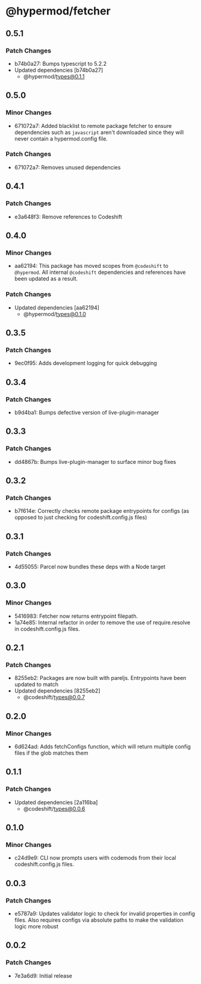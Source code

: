# @hypermod/fetcher

## 0.5.1

### Patch Changes

- b74b0a27: Bumps typescript to 5.2.2
- Updated dependencies [b74b0a27]
  - @hypermod/types@0.1.1

## 0.5.0

### Minor Changes

- 671072a7: Added blacklist to remote package fetcher to ensure dependencies such as `javascript` aren't downloaded since they will never contain a hypermod.config file.

### Patch Changes

- 671072a7: Removes unused dependencies

## 0.4.1

### Patch Changes

- e3a648f3: Remove references to Codeshift

## 0.4.0

### Minor Changes

- aa62194: This package has moved scopes from `@codeshift` to `@hypermod`. All internal `@codeshift` dependencies and references have been updated as a result.

### Patch Changes

- Updated dependencies [aa62194]
  - @hypermod/types@0.1.0

## 0.3.5

### Patch Changes

- 9ec0f95: Adds development logging for quick debugging

## 0.3.4

### Patch Changes

- b9d4ba1: Bumps defective version of live-plugin-manager

## 0.3.3

### Patch Changes

- dd4867b: Bumps live-plugin-manager to surface minor bug fixes

## 0.3.2

### Patch Changes

- b7f614e: Correctly checks remote package entrypoints for configs (as opposed to just checking for codeshift.config.js files)

## 0.3.1

### Patch Changes

- 4d55055: Parcel now bundles these deps with a Node target

## 0.3.0

### Minor Changes

- 5416983: Fetcher now returns entrypoint filepath.
- 1a74e85: Internal refactor in order to remove the use of require.resolve in codeshift.config.js files.

## 0.2.1

### Patch Changes

- 8255eb2: Packages are now built with pareljs. Entrypoints have been updated to match
- Updated dependencies [8255eb2]
  - @codeshift/types@0.0.7

## 0.2.0

### Minor Changes

- 6d624ad: Adds fetchConfigs function, which will return multiple config files if the glob matches them

## 0.1.1

### Patch Changes

- Updated dependencies [2a116ba]
  - @codeshift/types@0.0.6

## 0.1.0

### Minor Changes

- c24d9e9: CLI now prompts users with codemods from their local codeshift.config.js files.

## 0.0.3

### Patch Changes

- e5787a9: Updates validator logic to check for invalid properties in config files. Also requires configs via absolute paths to make the validation logic more robust

## 0.0.2

### Patch Changes

- 7e3a6d9: Initial release
